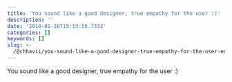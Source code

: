 ```yaml
---
title: 'You sound like a good designer, true empathy for the user :)'
description: ''
date: '2018-01-20T15:13:55.733Z'
categories: []
keywords: []
slug: >-
  /@chhavii/you-sound-like-a-good-designer-true-empathy-for-the-user-eec7241036fc
---
```


You sound like a good designer, true empathy for the user :)